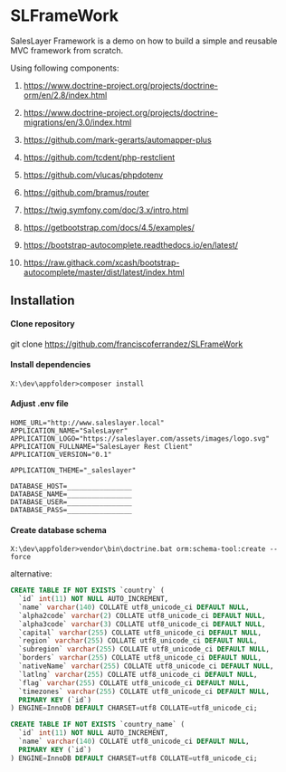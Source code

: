 # SLFrameWork
SalesLayer Framework is a demo on how to build a simple and reusable MVC framework from scratch.

Using following components:
1. https://www.doctrine-project.org/projects/doctrine-orm/en/2.8/index.html
2. https://www.doctrine-project.org/projects/doctrine-migrations/en/3.0/index.html

3. https://github.com/mark-gerarts/automapper-plus

4. https://github.com/tcdent/php-restclient
5. https://github.com/vlucas/phpdotenv
6. https://github.com/bramus/router
7. https://twig.symfony.com/doc/3.x/intro.html


1. https://getbootstrap.com/docs/4.5/examples/
2. https://bootstrap-autocomplete.readthedocs.io/en/latest/
3. https://raw.githack.com/xcash/bootstrap-autocomplete/master/dist/latest/index.html


## Installation

#### Clone repository
git clone https://github.com/franciscoferrandez/SLFrameWork

#### Install dependencies
`X:\dev\appfolder>composer install`

#### Adjust .env file
```
HOME_URL="http://www.saleslayer.local"
APPLICATION_NAME="SalesLayer"
APPLICATION_LOGO="https://saleslayer.com/assets/images/logo.svg"
APPLICATION_FULLNAME="SalesLayer Rest Client"
APPLICATION_VERSION="0.1"

APPLICATION_THEME="_saleslayer"

DATABASE_HOST=________________
DATABASE_NAME=________________
DATABASE_USER=________________
DATABASE_PASS=________________
```

#### Create database schema
`X:\dev\appfolder>vendor\bin\doctrine.bat orm:schema-tool:create --force`

alternative:

```sql
CREATE TABLE IF NOT EXISTS `country` (
  `id` int(11) NOT NULL AUTO_INCREMENT,
  `name` varchar(140) COLLATE utf8_unicode_ci DEFAULT NULL,
  `alpha2code` varchar(2) COLLATE utf8_unicode_ci DEFAULT NULL,
  `alpha3code` varchar(3) COLLATE utf8_unicode_ci DEFAULT NULL,
  `capital` varchar(255) COLLATE utf8_unicode_ci DEFAULT NULL,
  `region` varchar(255) COLLATE utf8_unicode_ci DEFAULT NULL,
  `subregion` varchar(255) COLLATE utf8_unicode_ci DEFAULT NULL,
  `borders` varchar(255) COLLATE utf8_unicode_ci DEFAULT NULL,
  `nativeName` varchar(255) COLLATE utf8_unicode_ci DEFAULT NULL,
  `latlng` varchar(255) COLLATE utf8_unicode_ci DEFAULT NULL,
  `flag` varchar(255) COLLATE utf8_unicode_ci DEFAULT NULL,
  `timezones` varchar(255) COLLATE utf8_unicode_ci DEFAULT NULL,
  PRIMARY KEY (`id`)
) ENGINE=InnoDB DEFAULT CHARSET=utf8 COLLATE=utf8_unicode_ci;

CREATE TABLE IF NOT EXISTS `country_name` (
  `id` int(11) NOT NULL AUTO_INCREMENT,
  `name` varchar(140) COLLATE utf8_unicode_ci DEFAULT NULL,
  PRIMARY KEY (`id`)
) ENGINE=InnoDB DEFAULT CHARSET=utf8 COLLATE=utf8_unicode_ci;
```


